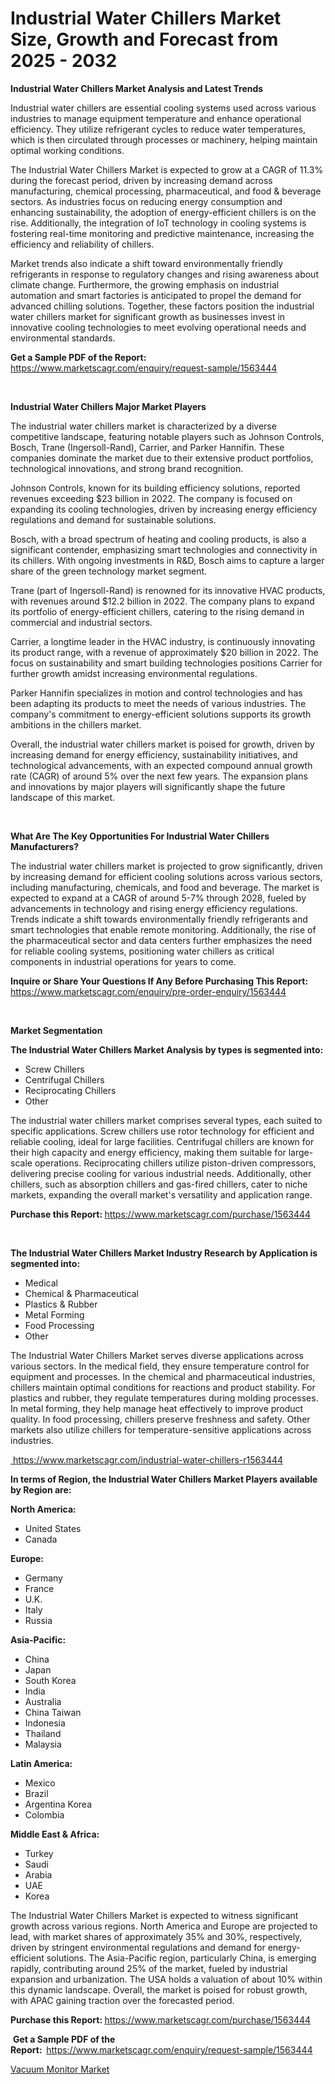 <p><h1>Industrial Water Chillers Market Size, Growth and Forecast from 2025 - 2032</h1></p><p><strong>Industrial Water Chillers Market Analysis and Latest Trends</strong></p>
<p><p>Industrial water chillers are essential cooling systems used across various industries to manage equipment temperature and enhance operational efficiency. They utilize refrigerant cycles to reduce water temperatures, which is then circulated through processes or machinery, helping maintain optimal working conditions. </p><p>The Industrial Water Chillers Market is expected to grow at a CAGR of 11.3% during the forecast period, driven by increasing demand across manufacturing, chemical processing, pharmaceutical, and food & beverage sectors. As industries focus on reducing energy consumption and enhancing sustainability, the adoption of energy-efficient chillers is on the rise. Additionally, the integration of IoT technology in cooling systems is fostering real-time monitoring and predictive maintenance, increasing the efficiency and reliability of chillers. </p><p>Market trends also indicate a shift toward environmentally friendly refrigerants in response to regulatory changes and rising awareness about climate change. Furthermore, the growing emphasis on industrial automation and smart factories is anticipated to propel the demand for advanced chilling solutions. Together, these factors position the industrial water chillers market for significant growth as businesses invest in innovative cooling technologies to meet evolving operational needs and environmental standards.</p></p>
<p><strong>Get a Sample PDF of the Report:&nbsp;</strong> <a href="https://www.marketscagr.com/enquiry/request-sample/1563444?utm_campaign=1166&utm_medium=2&utm_source=Github&utm_content=ia&utm_term=11042025&utm_id=industrial-water-chillers">https://www.marketscagr.com/enquiry/request-sample/1563444</a></p>
<p>&nbsp;</p>
<p><strong>Industrial Water Chillers Major Market Players</strong></p>
<p><p>The industrial water chillers market is characterized by a diverse competitive landscape, featuring notable players such as Johnson Controls, Bosch, Trane (Ingersoll-Rand), Carrier, and Parker Hannifin. These companies dominate the market due to their extensive product portfolios, technological innovations, and strong brand recognition.</p><p>Johnson Controls, known for its building efficiency solutions, reported revenues exceeding $23 billion in 2022. The company is focused on expanding its cooling technologies, driven by increasing energy efficiency regulations and demand for sustainable solutions.</p><p>Bosch, with a broad spectrum of heating and cooling products, is also a significant contender, emphasizing smart technologies and connectivity in its chillers. With ongoing investments in R&D, Bosch aims to capture a larger share of the green technology market segment.</p><p>Trane (part of Ingersoll-Rand) is renowned for its innovative HVAC products, with revenues around $12.2 billion in 2022. The company plans to expand its portfolio of energy-efficient chillers, catering to the rising demand in commercial and industrial sectors.</p><p>Carrier, a longtime leader in the HVAC industry, is continuously innovating its product range, with a revenue of approximately $20 billion in 2022. The focus on sustainability and smart building technologies positions Carrier for further growth amidst increasing environmental regulations.</p><p>Parker Hannifin specializes in motion and control technologies and has been adapting its products to meet the needs of various industries. The company's commitment to energy-efficient solutions supports its growth ambitions in the chillers market.</p><p>Overall, the industrial water chillers market is poised for growth, driven by increasing demand for energy efficiency, sustainability initiatives, and technological advancements, with an expected compound annual growth rate (CAGR) of around 5% over the next few years. The expansion plans and innovations by major players will significantly shape the future landscape of this market.</p></p>
<p>&nbsp;</p>
<p><strong>What Are The Key Opportunities For Industrial Water Chillers Manufacturers?</strong></p>
<p><p>The industrial water chillers market is projected to grow significantly, driven by increasing demand for efficient cooling solutions across various sectors, including manufacturing, chemicals, and food and beverage. The market is expected to expand at a CAGR of around 5-7% through 2028, fueled by advancements in technology and rising energy efficiency regulations. Trends indicate a shift towards environmentally friendly refrigerants and smart technologies that enable remote monitoring. Additionally, the rise of the pharmaceutical sector and data centers further emphasizes the need for reliable cooling systems, positioning water chillers as critical components in industrial operations for years to come.</p></p>
<p><strong>Inquire or Share Your Questions If Any Before Purchasing This Report:</strong> <a href="https://www.marketscagr.com/enquiry/pre-order-enquiry/1563444?utm_campaign=1166&utm_medium=2&utm_source=Github&utm_content=ia&utm_term=11042025&utm_id=industrial-water-chillers">https://www.marketscagr.com/enquiry/pre-order-enquiry/1563444</a></p>
<p>&nbsp;</p>
<p><strong>Market Segmentation</strong></p>
<p><strong>The Industrial Water Chillers Market Analysis by types is segmented into:</strong></p>
<p><ul><li>Screw Chillers</li><li>Centrifugal Chillers</li><li>Reciprocating Chillers</li><li>Other</li></ul></p>
<p><p>The industrial water chillers market comprises several types, each suited to specific applications. Screw chillers use rotor technology for efficient and reliable cooling, ideal for large facilities. Centrifugal chillers are known for their high capacity and energy efficiency, making them suitable for large-scale operations. Reciprocating chillers utilize piston-driven compressors, delivering precise cooling for various industrial needs. Additionally, other chillers, such as absorption chillers and gas-fired chillers, cater to niche markets, expanding the overall market's versatility and application range.</p></p>
<p><strong>Purchase this Report:&nbsp;</strong><a href="https://www.marketscagr.com/purchase/1563444?utm_campaign=1166&utm_medium=2&utm_source=Github&utm_content=ia&utm_term=11042025&utm_id=industrial-water-chillers">https://www.marketscagr.com/purchase/1563444</a></p>
<p>&nbsp;</p>
<p><strong>The Industrial Water Chillers Market Industry Research by Application is segmented into:</strong></p>
<p><ul><li>Medical</li><li>Chemical & Pharmaceutical</li><li>Plastics & Rubber</li><li>Metal Forming</li><li>Food Processing</li><li>Other</li></ul></p>
<p><p>The Industrial Water Chillers Market serves diverse applications across various sectors. In the medical field, they ensure temperature control for equipment and processes. In the chemical and pharmaceutical industries, chillers maintain optimal conditions for reactions and product stability. For plastics and rubber, they regulate temperatures during molding processes. In metal forming, they help manage heat effectively to improve product quality. In food processing, chillers preserve freshness and safety. Other markets also utilize chillers for temperature-sensitive applications across industries.</p></p>
<p><a href="https://www.marketscagr.com/industrial-water-chillers-r1563444?utm_campaign=1166&utm_medium=2&utm_source=Github&utm_content=ia&utm_term=11042025&utm_id=industrial-water-chillers">&nbsp;https://www.marketscagr.com/industrial-water-chillers-r1563444</a></p>
<p><strong>In terms of Region, the Industrial Water Chillers Market Players available by Region are:</strong></p>
<p>
    <p> <strong> North America: </strong>
        <ul>
            <li>United States</li>
            <li>Canada</li>
        </ul>
        </p> 
    <p> <strong> Europe: </strong>
        <ul>
            <li>Germany</li>
            <li>France</li>
            <li>U.K.</li>
            <li>Italy</li>
            <li>Russia</li>
        </ul>
        </p> 
    <p> <strong> Asia-Pacific: </strong>
        <ul>
            <li>China</li>
            <li>Japan</li>
            <li>South Korea</li>
            <li>India</li>
            <li>Australia</li>
            <li>China Taiwan</li>
            <li>Indonesia</li>
            <li>Thailand</li>
            <li>Malaysia</li>
        </ul>
        </p> 
    <p> <strong> Latin America: </strong>
        <ul>
            <li>Mexico</li>
            <li>Brazil</li>
            <li>Argentina Korea</li>
            <li>Colombia</li>
        </ul>
        </p> 
    <p> <strong> Middle East & Africa: </strong>
        <ul>
            <li>Turkey</li>
            <li>Saudi</li>
            <li>Arabia</li>
            <li>UAE</li>
            <li>Korea</li>
        </ul>
    </p>
    </p>
<p><p>The Industrial Water Chillers Market is expected to witness significant growth across various regions. North America and Europe are projected to lead, with market shares of approximately 35% and 30%, respectively, driven by stringent environmental regulations and demand for energy-efficient solutions. The Asia-Pacific region, particularly China, is emerging rapidly, contributing around 25% of the market, fueled by industrial expansion and urbanization. The USA holds a valuation of about 10% within this dynamic landscape. Overall, the market is poised for robust growth, with APAC gaining traction over the forecasted period.</p></p>
<p><strong>Purchase this Report: </strong><a href="https://www.marketscagr.com/purchase/1563444?utm_campaign=1166&utm_medium=2&utm_source=Github&utm_content=ia&utm_term=11042025&utm_id=industrial-water-chillers">https://www.marketscagr.com/purchase/1563444</a></p>
<p>&nbsp;<strong>Get a Sample PDF of the Report:&nbsp;&nbsp;</strong><a href="https://www.marketscagr.com/enquiry/request-sample/1563444?utm_campaign=1166&utm_medium=2&utm_source=Github&utm_content=ia&utm_term=11042025&utm_id=industrial-water-chillers">https://www.marketscagr.com/enquiry/request-sample/1563444</a></p>
<p><strong></strong></p>
<p><p><a href="https://github.com/lizonbochil23/Market-Research-Report-List-1/blob/main/vacuum-monitor-market.md?utm_campaign=1166&utm_medium=2&utm_source=Github&utm_content=ia&utm_term=11042025&utm_id=industrial-water-chillers">Vacuum Monitor Market</a></p></p>